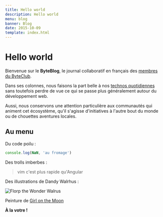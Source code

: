 ```yaml
---
title: Hello world
description: Hello world
menu: blog
banner: Blog
date: 2015-10-09
template: index.html
---
```

# Hello world

Bienvenue sur le **ByteBlog**, le journal collaboratif en français des [membres du ByteClub](/societe.html).

Dans ses colonnes, nous faisons la part belle à nos [technos quotidiennes](/technologies.html) sans toutefois perdre de vue ce qui se passe plus généralement autour du développement web.

Aussi, nous conservons une attention particulière aux communautés qui animent cet écosystème, qu'il s'agisse d'initiatives à l'autre bout du monde ou de chouettes aventures locales.

## Au menu

Du code poilu :
```js
console.log(NaN, 'au fromage')
```

Des trolls imberbes :

> vim c'est plus rapide qu'Angular

Des illustrations de Dandy Walrhus :

![Florp the Wonder Walrus](/img/blog/hello-world/florp_the_wonder_walrus_by_girl_on_the_moon.png)

Peinture de [Girl on the Moon](http://laikathespacedog.deviantart.com/art/FLORP-the-WONDER-WALRUS-105917230)

**À la votre !**
